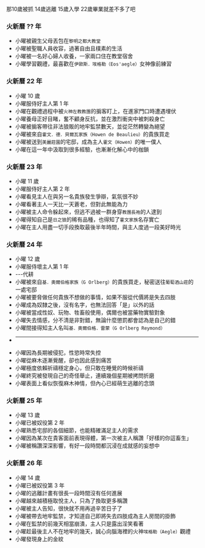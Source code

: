 那10歲被抓 14歲逃離 15歲入學 22歲畢業就差不多了吧

### 火新曆 ?? 年
+ 小曜被親生父母丟包在`黎明之都大教堂`
+ 小曜被聖職人員收容，過著自由且樸素的生活
+ 小曜被一名好心婦人收養，一家兩口住在教堂宿舍
+ 小曜學習觀禮，最喜歡在`伊歐斯．埃格勒（Eos'aegle）`女神像前練習

### 火新曆 22 年
+ 小曜 10 歲
+ 小曜服侍好主人第 1 年
+ 小曜在觀禮過程中被`火神左教教團`的掮客盯上，在進家門口時遭遇埋伏
+ 小曜養母正好目睹，奮不顧身反抗，並在激烈衝突中被刺殺身亡
+ 小曜被掮客帶往非法狼販的地牢監禁數天，並從茫然轉變為絕望
+ 小曜被來自`霍文．德．貝爾瓦家族（Howen de Beaulieu）`的貴族買走
+ 小曜被送到`美麗莊園`的宅邸，成為主人`霍文（Howen）`的唯一僕人
+ 小曜在這一年中汲取到很多經驗，也漸漸化解心中的枷鎖

### 火新曆 23 年
+ 小曜 11 歲
+ 小曜服侍好主人第 2 年
+ 小曜看見主人在與另一名貴族發生爭辯，氣氛很不妙
+ 小曜看著主人一天比一天蒼老，但對此無能為力
+ 小曜被主人命令躲起來，但逃不過被一群身穿`教團長袍`的人逮到
+ 小曜得知自己是`日之狼`的稀有品種，也得知了`霍文家族`名存實亡
+ 小曜在主人用盡一切手段換取最後半年時間，與主人度過一段美好時光


### 火新曆 24 年
+ 小曜 12 歲
+ 小曜服侍壞主人第 1 年
+ ---代耕
+ 小曜被來自`基．奧爾伯格家族（G Orlberg）`的貴族買走，秘密送往`葡萄酒山莊`的一處宅邸
+ 小曜被要脅做任何貴族不想做的事情，如果不服從代價將是失去四肢
+ 小曜成為奴隸之後，沒有名字，也無法回答「是」以外的話
+ 小曜被當成性奴、玩物、牲畜般使用，偶爾也被當藥物實驗對象
+ 小曜失去情感，分不清是非對錯，無論什麼懲罰都會認為是自己的錯
+ 小曜間接得知主人名叫`基．奧爾伯格．雷蒙（G Orlberg Reymond）`
+ ---
+ 小曜因為長期被侵犯，性慾時常失控
+ 小曜從麻木逐漸覺醒，卻也因此感到痛苦
+ 小曜極度依賴祈禱穩定身心，但只敢在睡覺的時候祈禱
+ 小曜終究被發現自己的奇怪舉止，連續幾個星期被拷問折磨
+ 小曜表面上看似恢復麻木神情，但內心已經萌生逃離的念頭

### 火新曆 25 年
+ 小曜 13 歲
+ 小曜已被奴役第 2 年
+ 小曜熟悉宅邸的各個細節，也能精確滿足主人的需求
+ 小曜因為某次在貴客面前表現得體，第一次被主人稱讚「好樣的你這畜生」
+ 小曜被稱讚深深影響，有好一段時間都沉浸在成就感的妄想中

### 火新曆 26 年
+ 小曜 14 歲
+ 小曜已被奴役第 3 年
+ 小曜的逃離計畫有很長一段時間沒有任何進展
+ 小曜越來越積極取悅主人，只為了換取更多稱讚
+ 小曜被主人告知，很快就不用再過辛苦日子了
+ 小曜被帶去地牢監禁，才知道自己即將失去四肢成為主人房間的掛飾
+ 小曜在監禁的前幾天相當崩潰，主人只是露出淫笑看著
+ 小曜趁最後主人不在地牢的幾天，誠心向腦海裡的火神`埃格勒（Aegle）`觀禮
+ 小曜發現身上的金紋